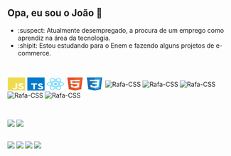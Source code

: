 ## Opa, eu sou o João 👋

- :suspect: Atualmente desempregado, a procura de um emprego como aprendiz na área da tecnologia. 
- :shipit: Estou estudando para o Enem e fazendo alguns projetos de e-commerce. 

## 

<div style="display: inline_block"><br>
  <img align="center" alt="Rafa-Js" height="30" width="40" src="https://raw.githubusercontent.com/devicons/devicon/master/icons/javascript/javascript-plain.svg">
  <img align="center" alt="Rafa-Ts" height="30" width="40" src="https://raw.githubusercontent.com/devicons/devicon/master/icons/typescript/typescript-plain.svg">
  <img align="center" alt="Rafa-React" height="30" width="40" src="https://raw.githubusercontent.com/devicons/devicon/master/icons/react/react-original.svg">
  <img align="center" alt="Rafa-HTML" height="30" width="40" src="https://raw.githubusercontent.com/devicons/devicon/master/icons/html5/html5-original.svg">
  <img align="center" alt="Rafa-CSS" height="30" width="40" src="https://raw.githubusercontent.com/devicons/devicon/master/icons/css3/css3-original.svg">
  <img align="center" alt="Rafa-CSS"  height="30" width="40" src="https://cdn.jsdelivr.net/gh/devicons/devicon@latest/icons/archlinux/archlinux-original.svg" >
  <img align="center" alt="Rafa-CSS"  height="30" width="40" src="https://cdn.jsdelivr.net/gh/devicons/devicon@latest/icons/mysql/mysql-original-wordmark.svg" />
  <img align="center" alt="Rafa-CSS"  height="30" width="40" src="https://cdn.jsdelivr.net/gh/devicons/devicon@latest/icons/azuresqldatabase/azuresqldatabase-original.svg" />
  <img class="devicon-bash-plain" align="center" alt="Rafa-CSS"  height="30" width="40" src="https://cdn.jsdelivr.net/gh/devicons/devicon@latest/icons/bash/bash-original.svg" />
  <img align="center" alt="Rafa-CSS"  height="30" width="40" src="https://cdn.jsdelivr.net/gh/devicons/devicon@latest/icons/linux/linux-original.svg" />
</div>

##

<div><br>
       <img height="180px" src="https://github-readme-stats.vercel.app/api/top-langs/?username=joaoapt&theme=dark"/>
       <img height="180px" src="https://github-readme-stats.vercel.app/api?username=joaoapt&show_icons=true&media=prefers-color-scheme:dark&theme=dark"/>
</div>

##

  <div>
    <a href="http://linkedin.com/in/joão-pedro-farias-melo-7349b6247"><img src="https://img.shields.io/badge/-LinkedIn-%230077B5?style=for-the-badge&logo=linkedin&logoColor=white"></a>
      <a href = "mailto:melojpf@gmail.com"><img src="https://img.shields.io/badge/-Gmail-%23333?style=for-the-badge&logo=gmail&logoColor=white" target="_blank"></a>
      <a href="https://figma.com/@masterchef"><img src="https://img.shields.io/badge/Figma-F24E1E?style=for-the-badge&logo=figma&logoColor=white"></a>
    <a href="https://www.instagram.com/jao_apt/" target="_blank"><img src="https://img.shields.io/badge/-Instagram-%23E4405F?style=for-the-badge&logo=instagram&logoColor=white" target="_blank"></a>
  </div>




  

<!--   <a href="" target="_blank"><img src="https://img.shields.io/badge/YouTube-FF0000?style=for-the-badge&logo=youtube&logoColor=white" target="_blank"></a> 

https://github.com/anuraghazra/github-readme-stats/blob/master/readme.md#deploy-on-your-own-vercel-instance
https://raw.githubusercontent.com/devicons/devicon/master/icons/csharp/csharp-original.svg
-->




